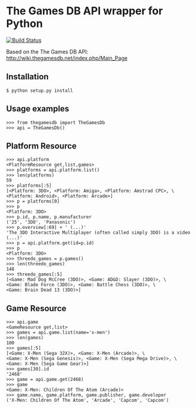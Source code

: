 # The Games DB API wrapper for Python


[![Build Status](https://travis-ci.org/rogerhil/thegamesdb.svg?branch=master)](https://travis-ci.org/rogerhil/thegamesdb)


Based on the The Games DB API: http://wiki.thegamesdb.net/index.php/Main_Page

## Installation

    $ python setup.py install


## Usage examples

    >>> from thegamesdb import TheGamesDb
    >>> api = TheGamesDb()


## Platform Resource

    >>> api.platform
    <PlatformResource get,list,games>
    >>> platforms = api.platform.list()
    >>> len(platforms)
    59
    >>> platforms[:5]
    [<Platform: 3DO>, <Platform: Amiga>, <Platform: Amstrad CPC>, \
    <Platform: Android>, <Platform: Arcade>]
    >>> p = platforms[0]
    >>> p
    <Platform: 3DO>
    >>> p.id, p.name, p.manufacturer
    ('25', '3DO', 'Panasonic')
    >>> p.overview[:69] + ' (...)'
    'The 3DO Interactive Multiplayer (often called simply 3DO) is a video  (...)'
    >>> p = api.platform.get(id=p.id)
    >>> p
    <Platform: 3DO>
    >>> threedo_games = p.games()
    >>> len(threedo_games)
    148
    >>> threedo_games[:5]
    [<Game: Mad Dog McCree (3DO)>, <Game: AD&D: Slayer (3DO)>, \
    <Game: Blade Force (3DO)>, <Game: Battle Chess (3DO)>, \
    <Game: Brain Dead 13 (3DO)>]


## Game Resource

    >>> api.game
    <GameResource get,list>
    >>> games = api.game.list(name='x-men')
    >>> len(games)
    100
    >>> games[:5]
    [<Game: X-Men (Sega 32X)>, <Game: X-Men (Arcade)>, \
    <Game: X-Men (Sega Genesis)>, <Game: X-Men (Sega Mega Drive)>, \
    <Game: X-Men (Sega Game Gear)>]
    >>> games[30].id
    '2468'
    >>> game = api.game.get(2468)
    >>> game
    <Game: X-Men: Children Of The Atom (Arcade)>
    >>> game.name, game.platform, game.publisher, game.developer
    ('X-Men: Children Of The Atom', 'Arcade', 'Capcom', 'Capcom')


